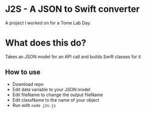 # J2S - A JSON to Swift converter
A project I worked on for a Tome Lab Day.

# What does this do?
Takes an JSON model for an API call and builds Swift classes for it

## How to use
* Download repo
* Edit data variable to your JSON model
* Edit fileName to change the output fileName
* Edit className to the name of your object
* Run with `node j2s.js`

